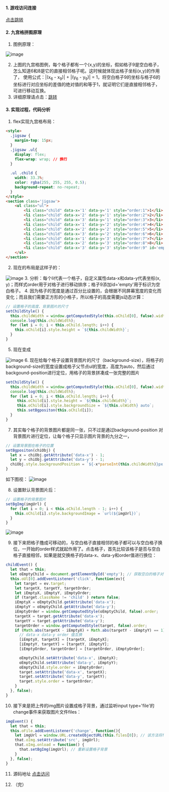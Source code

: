 #### 1. 游戏访问连接

[点击跳转](/note/demo/jigsaw.html)

#### 2. 九宫格拼图原理
1. 图例原理：

![image](https://note.youdao.com/yws/api/personal/file/A02CD4255D0D44C688AEE3A793B4FEAB?method=download&shareKey=2021a12838c8e08ba8179359679fc69f)

2. 上图的九宫格图例，每个格子都有一个(x,y)的坐标，假如格子9是空白格子，怎么知道6和8是它的直接相邻格子呢。这时候就体现出格子坐标(x,y)的作用了， 使用公式：|(x<sub>6</sub> - x<sub>9</sub>)| + |(y<sub>6</sub> - y<sub>9</sub>)| = 1，将空白格子9的坐标与格子6的坐标进行对应坐标的差值的绝对值的和等于1，就证明它们是直接相邻格子，可进行移动互换。
3. 详细原理请点击：[跳转](http://www.woshipm.com/rp/340913.html)

#### 3. 实现过程，代码分析
1. flex实现九宫格布局：
```html
<style>
  .jigsaw {
    margin-top: 15px;
  }
  .jigsaw .ul{
    display: flex;
    flex-wrap: wrap; // 换行
  }
  
  .ul .child {
    width: 33.3%;
    color: rgba(255, 255, 255, 0.5);
    background-repeat: no-repeat;
  }
</style>
<section class='jigsaw'>
    <ul class="ul">
        <li class="child" data-x='1' data-y='1' style="order:1">1</li>
        <li class="child" data-x='2' data-y='1' style="order:2">2</li>
        <li class="child" data-x='3' data-y='1' style="order:3">3</li>
        <li class="child" data-x='1' data-y='2' style="order:4">4</li>
        <li class="child" data-x='2' data-y='2' style="order:5">5</li>
        <li class="child" data-x='3' data-y='2' style="order:6">6</li>
        <li class="child" data-x='1' data-y='3' style="order:7">7</li>
        <li class="child" data-x='2' data-y='3' style="order:8">8</li>
        <li class="child" data-x='3' data-y='3' style="order:9" id='empty'>9</li>
    </ul>
</section>
```
2. 现在的布局是这样子的：

![image](https://note.youdao.com/yws/api/personal/file/E90D977A12364AD7828493130A43D0DF?method=download&shareKey=6e3fe53b7d557cf9f4f02f35dadd8fa0)
3. 分析：每个li代表一个格子，自定义属性data-x和data-y代表坐标(x, y)；而样式order用于对格子进行移动排序；格子9添加id='empty'用于标识为空白格子。
4. 因为格子的宽度是通过百分比设置的，会根据不同屏幕宽度的变化而变化；而且我们需要正方形的小格子，所以格子的高度需要js动态计算：
```javascript
// 设置格子的高度、背景图片的尺寸
setChildStyle() {
  this.childWidth = window.getComputedStyle(this.oChild[0], false).width; // 获取格子宽度
  console.log(this.childWidth);
  for (let i = 0; i < this.oChild.length; i++) {
    this.oChild[i].style.height = `${this.childWidth}`;
  }
}
```
5. 现在变成

![image](https://note.youdao.com/yws/api/personal/file/B54851A8674043FAAD84DD21A13C76B9?method=download&shareKey=17225e079853f454ae7769df2bd80765)
6. 现在给每个格子设置背景图片的尺寸（background-size），将格子的background-size的宽度设置成格子父节点ul的宽度，高度为auto，然后通过backgound-position进行定位，用格子的背景拼凑成一张完整的图片
```javascript
setChildStyle() {
  this.childWidth = window.getComputedStyle(this.oChild[0], false).width;
  console.log(this.childWidth);
  for (let i = 0; i < this.oChild.length; i++) {
     this.oChild[i].style.height = `${this.childWidth}`;
     this.oChild[i].style.backgroundSize = `${this.ulWidth} auto`;
     this.setBgpositon(this.oChild[i]);
  }
}
```

7. 其实每个格子的背景图片都是同一张，只不过是通过background-position 对背景图片进行定位，让每个格子只显示图片背景的九分之一，
```javascript
// 设置背景图在格子的位置
setBgpositon(chiObj) {
  let x = chiObj.getAttribute('data-x') - 1;
  let y = chiObj.getAttribute('data-y') - 1;
  chiObj.style.backgroundPosition = `${-x*parseInt(this.childWidth)}px ${-y*parseInt(this.childWidth)}px`;
}
```
如下图视：
![image](https://note.youdao.com/yws/api/personal/file/FD88F82036644EABBF2464869E9E4836?method=download&shareKey=e886829b55cc3883ec63d42817f1c324)

8. 设置默认背景图片后：
```javascript
// 设置格子的背景图片
setBgImg(imgUrl) {
  for (let i = 0; i < this.oChild.length - 1; i++) {
    this.oChild[i].style.backgroundImage = `url(${imgUrl})`;
  }
}
```
![image](https://note.youdao.com/yws/api/personal/file/F28AF40EDE0F400AA5460DB6DD45AD11?method=download&shareKey=07162daa6237872246dee59154f1dfb6)

9. 接下来把格子撸成可移动的，与空白格子直接相邻的格子都可以与空白格子换位，一开始的order样式就起作用了。点击格子，首先比较该格子是否与空白格子直接相邻，如果是就交换格子的data-x、data-y和order值进行换位：
```javascript
childEvent() {
  let that = this;
  let oEmptyChild = document.getElementById('empty'); // 获取空白的格子对象
  this.oUl[0].addEventListener('click', function(ev){
    let target = ev.target;
    let targetX, targetY, targetOrder;
    let iEmptyX, iEmptyY, iEmptyOrder;
    if (target.className != 'child' ) return false;
    iEmptyX = oEmptyChild.getAttribute('data-x');
    iEmptyY = oEmptyChild.getAttribute('data-y');
    iEmptyOrder = window.getComputedStyle(oEmptyChild, false).order;
    targetX = target.getAttribute('data-x');
    targetY = target.getAttribute('data-y');
    targetOrder = window.getComputedStyle(target, false).order;
    if (Math.abs(targetX - iEmptyX) + Math.abs(targetY - iEmptyY) == 1) {
      // data-x data-y order 值互换
      [iEmptyX, targetX] = [targetX, iEmptyX];
      [iEmptyY, targetY] = [targetY, iEmptyY];
      [iEmptyOrder, targetOrder] = [targetOrder, iEmptyOrder];

      oEmptyChild.setAttribute('data-x', iEmptyX);
      oEmptyChild.setAttribute('data-y', iEmptyY);
      oEmptyChild.style.order = iEmptyOrder;
      target.setAttribute('data-x', targetX);
      target.setAttribute('data-y', targetY);
      target.style.order = targetOrder;
    }
  }, false);
}
```
10. 接下来是把上传的img图片设置成格子背景，通过监听input type='file'的change事件来获取图片文件files：
```javascript
imgEvent() {
  let that = this;
  this.oFile.addEventListener('change', function(){
    let imgUrl = window.URL.createObjectURL(this.files[0]); // 该方法将files转换成img可访问的本地路径
    that.oImg.setAttribute('src', imgUrl);
    that.oImg.onload = function() {
      that.setBgImg(imgUrl); // 重新设置格子背景
    }
  }, false);
}
```
11. 源码地址 [点击访问](https://github.com/chenyejun/jigsaw_same)

12. （完）